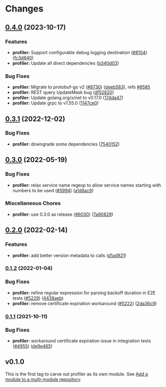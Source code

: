 # Changes

## [0.4.0](https://github.com/googleapis/google-cloud-go/compare/profiler/v0.3.1...profiler/v0.4.0) (2023-10-17)


### Features

* **profiler:** Support configurable debug logging destination ([#8104](https://github.com/googleapis/google-cloud-go/issues/8104)) ([fc3d840](https://github.com/googleapis/google-cloud-go/commit/fc3d84058b8932152408bc3ee0a5584dfe0b0c19))
* **profiler:** Update all direct dependencies ([b340d03](https://github.com/googleapis/google-cloud-go/commit/b340d030f2b52a4ce48846ce63984b28583abde6))


### Bug Fixes

* **profiler:** Migrate to protobuf-go v2 ([#8730](https://github.com/googleapis/google-cloud-go/issues/8730)) ([deeb583](https://github.com/googleapis/google-cloud-go/commit/deeb58308cbbb033e46d478b4dc8766c6689e71e)), refs [#8585](https://github.com/googleapis/google-cloud-go/issues/8585)
* **profiler:** REST query UpdateMask bug ([df52820](https://github.com/googleapis/google-cloud-go/commit/df52820b0e7721954809a8aa8700b93c5662dc9b))
* **profiler:** Update golang.org/x/net to v0.17.0 ([174da47](https://github.com/googleapis/google-cloud-go/commit/174da47254fefb12921bbfc65b7829a453af6f5d))
* **profiler:** Update grpc to v1.55.0 ([1147ce0](https://github.com/googleapis/google-cloud-go/commit/1147ce02a990276ca4f8ab7a1ab65c14da4450ef))

## [0.3.1](https://github.com/googleapis/google-cloud-go/compare/profiler/v0.3.0...profiler/v0.3.1) (2022-12-02)


### Bug Fixes

* **profiler:** downgrade some dependencies ([7540152](https://github.com/googleapis/google-cloud-go/commit/754015236d5af7c82a75da218b71a87b9ead6eb5))

## [0.3.0](https://github.com/googleapis/google-cloud-go/compare/profiler/v0.2.0...profiler/v0.3.0) (2022-05-19)


### Bug Fixes

* **profiler:** relax service name regexp to allow service names starting with numbers to be used ([#5994](https://github.com/googleapis/google-cloud-go/issues/5994)) ([a1d8ac9](https://github.com/googleapis/google-cloud-go/commit/a1d8ac99b714d7df4923acbb794dbe04ce748013))


### Miscellaneous Chores

* **profiler:** use 0.3.0 as release ([#6030](https://github.com/googleapis/google-cloud-go/issues/6030)) ([7a90829](https://github.com/googleapis/google-cloud-go/commit/7a90829b62843a2cd38e6c1dfac35c137d33a40c))

## [0.2.0](https://github.com/googleapis/google-cloud-go/compare/profiler/v0.1.2...profiler/v0.2.0) (2022-02-14)


### Features

* **profiler:** add better version metadata to calls ([d1ad921](https://github.com/googleapis/google-cloud-go/commit/d1ad921d0322e7ce728ca9d255a3cf0437d26add))

### [0.1.2](https://www.github.com/googleapis/google-cloud-go/compare/profiler/v0.1.1...profiler/v0.1.2) (2022-01-04)


### Bug Fixes

* **profiler:** refine regular expression for parsing backoff duration in E2E tests ([#5229](https://www.github.com/googleapis/google-cloud-go/issues/5229)) ([4438aeb](https://www.github.com/googleapis/google-cloud-go/commit/4438aebca2ec01d4dbf22287aa651937a381e043))
* **profiler:** remove certificate expiration workaround ([#5222](https://www.github.com/googleapis/google-cloud-go/issues/5222)) ([2da36c9](https://www.github.com/googleapis/google-cloud-go/commit/2da36c95f44d5f88fd93cd949ab78823cea74fe7))

### [0.1.1](https://www.github.com/googleapis/google-cloud-go/compare/profiler/v0.1.0...profiler/v0.1.1) (2021-10-11)


### Bug Fixes

* **profiler:** workaround certificate expiration issue in integration tests ([#4955](https://www.github.com/googleapis/google-cloud-go/issues/4955)) ([de9e465](https://www.github.com/googleapis/google-cloud-go/commit/de9e465bea8cd0580c45e87d2cbc2b610615b363))

## v0.1.0

This is the first tag to carve out profiler as its own module. See
[Add a module to a multi-module repository](https://github.com/golang/go/wiki/Modules#is-it-possible-to-add-a-module-to-a-multi-module-repository).
